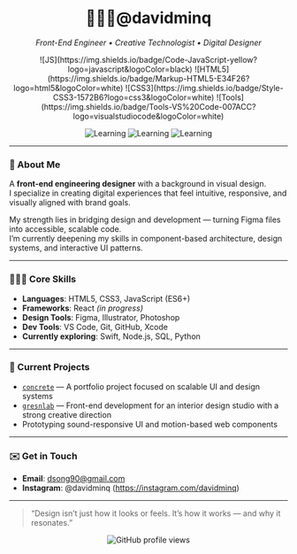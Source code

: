 <h1 align="center">🧑🏻‍💻@davidminq</h1>
<p align="center"><i>Front-End Engineer • Creative Technologist • Digital Designer</i></p>

<div align="center">
 ![JS](https://img.shields.io/badge/Code-JavaScript-yellow?logo=javascript&logoColor=black)
![HTML5](https://img.shields.io/badge/Markup-HTML5-E34F26?logo=html5&logoColor=white)
![CSS3](https://img.shields.io/badge/Style-CSS3-1572B6?logo=css3&logoColor=white)
![Tools](https://img.shields.io/badge/Tools-VS%20Code-007ACC?logo=visualstudiocode&logoColor=white)

![Learning](https://img.shields.io/badge/Learning-React-61DAFB?logo=react&logoColor=black)
![Learning](https://img.shields.io/badge/Learning-Python-3776AB?logo=python&logoColor=white)
![Learning](https://img.shields.io/badge/Learning-Node.js-339933?logo=nodedotjs&logoColor=white)
</div>

---

### 👤 About Me

A **front-end engineering designer** with a background in visual design.  
I specialize in creating digital experiences that feel intuitive, responsive, and visually aligned with brand goals.

My strength lies in bridging design and development — turning Figma files into accessible, scalable code.  
I’m currently deepening my skills in component-based architecture, design systems, and interactive UI patterns.

---

### 🧑🏻‍💻 Core Skills

- **Languages**: HTML5, CSS3, JavaScript (ES6+)  
- **Frameworks**: React *(in progress)*  
- **Design Tools**: Figma, Illustrator, Photoshop  
- **Dev Tools**: VS Code, Git, GitHub, Xcode  
- **Currently exploring**: Swift, Node.js, SQL, Python

---

### 🚧 Current Projects

- [`concrete`](https://github.com/davidminq/concrete) — A portfolio project focused on scalable UI and design systems  
- [`gresnlab`](https://github.com/davidminq/gresnlab) — Front-end development for an interior design studio with a strong creative direction  
- Prototyping sound-responsive UI and motion-based web components

---

### ✉️ Get in Touch

- **Email**: dsong90@gmail.com  
- **Instagram**: @davidminq (https://instagram.com/davidminq)

---


> “Design isn’t just how it looks or feels. It’s how it works — and why it resonates.”

<p align="center">
  <img src="https://komarev.com/ghpvc/?username=davidminq&style=flat-square&color=lightgrey" alt="GitHub profile views" />
</p>
